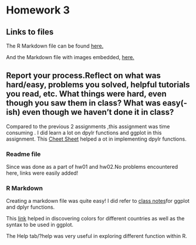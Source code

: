 # Homework 3

## Links to files

The R Markdown file can be found [here.](https://github.com/jmurthy12/STAT545-hw-murthy-janani/blob/master/hw03/hw03_gapminder.Rmd)

And the Markdown file with images embedded, [here.](https://github.com/jmurthy12/STAT545-hw-murthy-janani/blob/master/hw03/hw03_gapminder.md)

## Report your process.Reflect on what was hard/easy, problems you solved, helpful tutorials you read, etc. What things were hard, even though you saw them in class? What was easy(-ish) even though we haven’t done it in class?

Compared to the previous 2 assignments ,this assignment was time consuming .
I did learn a lot on dpylr functions and ggplot in this assignment.
This [Cheet Sheet](https://slack-files.com/files-pri-safe/T6NV08F0S-F7DT4M90X/dplyr_cheatsheet.pdf?c=1507065096-0c5bc2bc955f2e0e16dba17cc8c3a5270a2679bf) helped a ot in implementing dpylr functions.



### Readme file
Since was done as a part of hw01 and hw02.No problems encountered here, links were easily added!

### R Markdown
Creating a markdown file was quite easy!
I did refer to [class notes](http://stat545.com/cm006_tibbles-dplyr-ggplot2.htmls)for ggplot and dplyr functions.

This [link](https://cran.r-project.org/web/packages/gapminder/gapminder.pdf) helped in discovering colors for different countries as well as the syntax to be used in ggplot.

The Help tab/?help was very useful in exploring different function within R.